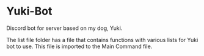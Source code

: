 # Yuki-Bot
Discord bot for server based on my dog, Yuki.

The list file folder has a file that contains functions with various lists for Yuki bot to use. This file is imported to the Main Command file.

